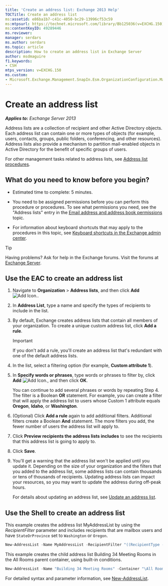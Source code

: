 ```yaml
---
title: 'Create an address list: Exchange 2013 Help'
TOCTitle: Create an address list
ms:assetid: e86ba1b7-c41c-4050-bc29-13996cf53c59
ms:mtpsurl: https://technet.microsoft.com/library/Bb125036(v=EXCHG.150)
ms:contentKeyID: 49289446
ms.reviewer: 
manager: serdars
ms.author: serdars
ms.topic: article
description: How to create an address list in Exchange Server
author: msdmaguire
f1.keywords:
- CSH
mtps_version: v=EXCHG.150
ms.custom:
- Microsoft.Exchange.Management.SnapIn.Esm.OrganizationConfiguration.Mailbox.NewAddressListWizardForm.AddressListIntroductionPage
---
```


# Create an address list

_**Applies to:** Exchange Server 2013_

Address lists are a collection of recipient and other Active Directory objects. Each address list can contain one or more types of objects (for example, users, contacts, groups, public folders, conferencing, and other resources). Address lists also provide a mechanism to partition mail-enabled objects in Active Directory for the benefit of specific groups of users.

For other management tasks related to address lists, see [Address list procedures](address-list-procedures-exchange-2013-help.md).

## What do you need to know before you begin?

- Estimated time to complete: 5 minutes.

- You need to be assigned permissions before you can perform this procedure or procedures. To see what permissions you need, see the "Address lists" entry in the [Email address and address book permissions](email-address-and-address-book-permissions-exchange-2013-help.md) topic.

- For information about keyboard shortcuts that may apply to the procedures in this topic, see [Keyboard shortcuts in the Exchange admin center](keyboard-shortcuts-in-the-exchange-admin-center-2013-help.md).

> [!TIP]
> Having problems? Ask for help in the Exchange forums. Visit the forums at [Exchange Server](https://social.technet.microsoft.com/forums/office/home?category=exchangeserver).

## Use the EAC to create an address list

1. Navigate to **Organization** \> **Address lists**, and then click **Add** ![Add Icon.](images/JJ218640.c1e75329-d6d7-4073-a27d-498590bbb558(EXCHG.150).gif "Add Icon").

2. In **Address List**, type a name and specify the types of recipients to include in the list.

3. By default, Exchange creates address lists that contain all members of your organization. To create a unique custom address list, click **Add a rule**.

    > [!IMPORTANT]
    > If you don't add a rule, you'll create an address list that's redundant with one of the default address lists.

4. In the list, select a filtering option (for example, **Custom attribute 1**).

5. In **Specify words or phrases**, type words or phrases to filter by, click **Add** ![Add Icon.](images/JJ218640.c1e75329-d6d7-4073-a27d-498590bbb558(EXCHG.150).gif "Add Icon"), and then click **OK**.

    You can continue to add several phrases or words by repeating Step 4. The filter is a Boolean **OR** statement. For example, you can create a filter that will apply the address list to users whose Custom 1 attribute equals **Oregon**, **Idaho**, or **Washington**.

6. (Optional) Click **Add a rule** again to add additional filters. Additional filters create a Boolean **And** statement. The more filters you add, the fewer number of users the address list will apply to.

7. Click **Preview recipients the address lists includes** to see the recipients that this address list is going to apply to.

8. Click **Save**.

9. You'll get a warning that the address list won't be applied until you update it. Depending on the size of your organization and the filters that you added to the address list, some address lists can contain thousands or tens of thousands of recipients. Updating address lists can impact your resources, so you may want to update the address during off-peak hours.

    For details about updating an address list, see [Update an address list](update-an-address-list-exchange-2013-help.md).

## Use the Shell to create an address list

This example creates the address list MyAddressList by using the *RecipientFilter* parameter and includes recipients that are mailbox users and have `StateOrProvince` set to `Washington` or `Oregon`.

```powershell
New-AddressList -Name MyAddressList -RecipientFilter "((RecipientType -eq 'UserMailbox') -and ((StateOrProvince -eq 'Washington') -or (StateOrProvince -eq 'Oregon')))"
```

This example creates the child address list Building 34 Meeting Rooms in the All Rooms parent container, using built-in conditions.

```powershell
New-AddressList -Name "Building 34 Meeting Rooms" -Container "\All Rooms" -IncludedRecipients Resources -ConditionalCustomAttribute1 "Building 34"
```

For detailed syntax and parameter information, see [New-AddressList](/powershell/module/exchange/New-AddressList).